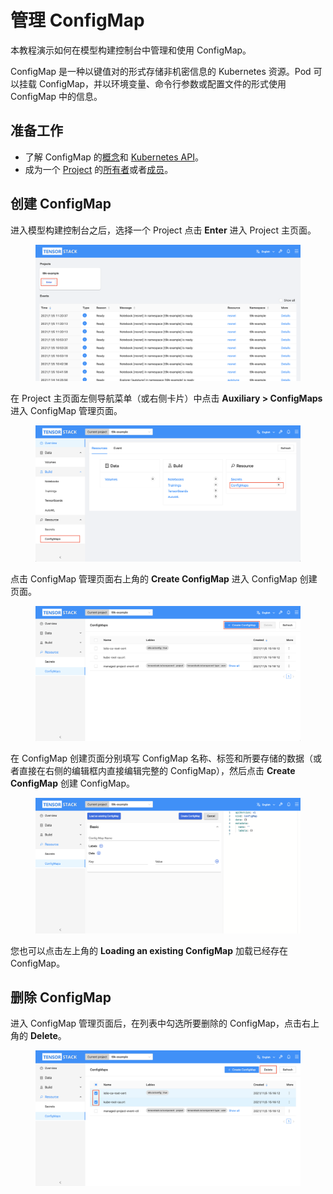 # 管理 ConfigMap

本教程演示如何在模型构建控制台中管理和使用 ConfigMap。

ConfigMap 是一种以键值对的形式存储非机密信息的 Kubernetes 资源。Pod 可以挂载 ConfigMap，并以环境变量、命令行参数或配置文件的形式使用 ConfigMap 中的信息。

## 准备工作

* 了解 ConfigMap 的<a target="_blank" rel="noopener noreferrer" href="https://kubernetes.io/zh/docs/concepts/configuration/configmap/">概念</a>和 <a target="_blank" rel="noopener noreferrer" href="https://kubernetes.io/docs/reference/kubernetes-api/config-and-storage-resources/config-map-v1/">Kubernetes API</a>。
* 成为一个 [Project](../../module/security/index.md#project) 的[所有者](../manage-project/create-and-delete-project.md)或者[成员](../manage-project/project-add-member.md)。

## 创建 ConfigMap

进入模型构建控制台之后，选择一个 Project 点击 **Enter** 进入 Project 主页面。

<figure class="screenshot">
  <img alt="building-console" src="../assets/tasks/manage-auxiliary-resources/building-console.png" class="screenshot"/>
</figure>

在 Project 主页面左侧导航菜单（或右侧卡片）中点击 **Auxiliary&nbsp;> ConfigMaps** 进入 ConfigMap 管理页面。

<figure class="screenshot">
  <img alt="project-page-configmap" src="../assets/tasks/manage-auxiliary-resources/project-page-configmap.png" class="screenshot"/>
</figure>

点击 ConfigMap 管理页面右上角的 **Create ConfigMap** 进入 ConfigMap 创建页面。

<figure class="screenshot">
  <img alt="configmap-table" src="../assets/tasks/manage-auxiliary-resources/configmap-table.png" class="screenshot"/>
</figure>

在 ConfigMap 创建页面分别填写 ConfigMap 名称、标签和所要存储的数据（或者直接在右侧的编辑框内直接编辑完整的 ConfigMap），然后点击 **Create ConfigMap** 创建 ConfigMap。

<figure class="screenshot">
  <img alt="create-configmap" src="../assets/tasks/manage-auxiliary-resources/create-configmap.png" class="screenshot"/>
</figure>

您也可以点击左上角的 **Loading an existing ConfigMap** 加载已经存在 ConfigMap。

## 删除 ConfigMap

进入 ConfigMap 管理页面后，在列表中勾选所要删除的 ConfigMap，点击右上角的 **Delete**。

<figure class="screenshot">
  <img alt="delete-configmap" src="../assets/tasks/manage-auxiliary-resources/delete-configmap.png" class="screenshot"/>
</figure>
